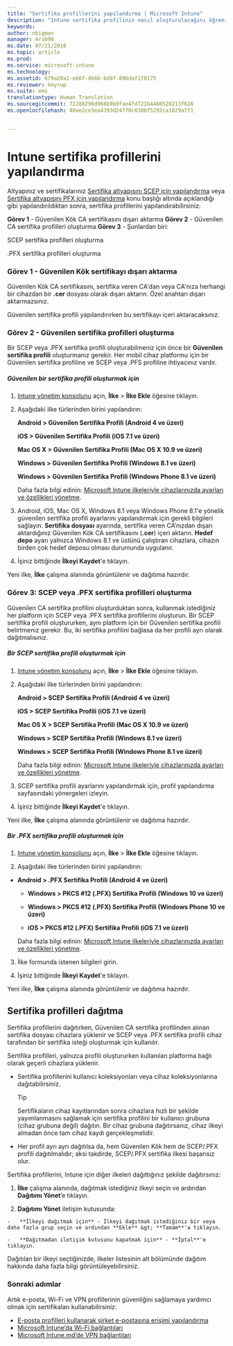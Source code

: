 ```yaml
---
title: "Sertifika profillerini yapılandırma | Microsoft Intune"
description: "Intune sertifika profilinin nasıl oluşturulacağını öğrenin."
keywords: 
author: nbigman
manager: Arob98
ms.date: 07/21/2016
ms.topic: article
ms.prod: 
ms.service: microsoft-intune
ms.technology: 
ms.assetid: 679a20a1-e66f-4b6b-bd8f-896daf1f8175
ms.reviewer: kmyrup
ms.suite: ems
translationtype: Human Translation
ms.sourcegitcommit: 72288296d966b9b9fae4fd721b4460528213f626
ms.openlocfilehash: 40ae2ce3ea4393d24770c010bf5292ca1829a7f1


---
```


# Intune sertifika profillerini yapılandırma
Altyapınız ve sertifikalarınız [Sertifika altyapısını SCEP için yapılandırma](configure-certificate-infrastructure-for-scep.md) veya [Sertifika altyapısını PFX için yapılandırma](configure-certificate-infrastructure-for-pfx.md) konu başlığı altında açıklandığı gibi yapılandırıldıktan sonra, sertifika profillerini yapılandırabilirsiniz:

**Görev 1** - Güvenilen Kök CA sertifikasını dışarı aktarma **Görev 2** - Güvenilen CA sertifika profilleri oluşturma **Görev 3** - Şunlardan biri:

SCEP sertifika profilleri oluşturma

.PFX sertifika profilleri oluşturma

### Görev 1 - Güvenilen Kök sertifikayı dışarı aktarma
Güvenilen Kök CA sertifikasını, sertifika veren CA'dan veya CA'nıza herhangi bir cihazdan bir **.cer** dosyası olarak dışarı aktarın. Özel anahtarı dışarı aktarmazsınız.

Güvenilen sertifika profili yapılandırırken bu sertifikayı içeri aktaracaksınız.

### Görev 2 - Güvenilen sertifika profilleri oluşturma
Bir SCEP veya .PFX sertifika profili oluşturabilmeniz için önce bir **Güvenilen sertifika profili** oluşturmanız gerekir. Her mobil cihaz platformu için bir Güvenilen sertifika profiline ve SCEP veya .PFS profiline ihtiyacınız vardır.

##### Güvenilen bir sertifika profili oluşturmak için

1.  [Intune yönetim konsolunu](https://manage.microsoft.com) açın, **İlke** &gt; **İlke Ekle** öğesine tıklayın.

2.  Aşağıdaki ilke türlerinden birini yapılandırın:

    **Android &gt; Güvenilen Sertifika Profili (Android 4 ve üzeri)**

    **iOS &gt; Güvenilen Sertifika Profili (iOS 7.1 ve üzeri)**

    **Mac OS X &gt; Güvenilen Sertifika Profili (Mac OS X 10.9 ve üzeri)**

    **Windows &gt; Güvenilen Sertifika Profili (Windows 8.1 ve üzeri)**

    **Windows &gt; Güvenilen Sertifika Profili (Windows Phone 8.1 ve üzeri)**

    Daha fazla bilgi edinin: [Microsoft Intune ilkeleriyle cihazlarınızda ayarları ve özellikleri yönetme](manage-settings-and-features-on-your-devices-with-microsoft-intune-policies.md).

3.  Android, iOS, Mac OS X, Windows 8.1 veya Windows Phone 8.1'e yönelik güvenilen sertifika profili ayarlarını yapılandırmak için gerekli bilgileri sağlayın. **Sertifika dosyası** ayarında, sertifika veren CA’nızdan dışarı aktardığınız Güvenilen Kök CA sertifikasını (**.cer**) içeri aktarın. **Hedef depo** ayarı yalnızca Windows 8.1 ve üstünü çalıştıran cihazlara, cihazın birden çok hedef deposu olması durumunda uygulanır.


4.  İşiniz bittiğinde **İlkeyi Kaydet**'e tıklayın.

Yeni ilke, **İlke** çalışma alanında görüntülenir ve dağıtıma hazırdır.

### Görev 3: SCEP veya .PFX sertifika profilleri oluşturma
Güvenilen CA sertifika profilini oluşturduktan sonra, kullanmak istediğiniz her platform için SCEP veya .PFX sertifika profillerini oluşturun. Bir SCEP sertifika profili oluştururken, aynı platform için bir Güvenilen sertifika profili belirtmeniz gerekir. Bu, iki sertifika profilini bağlasa da her profili ayrı olarak dağıtmalısınız.

##### Bir SCEP sertifika profili oluşturmak için

1.  [Intune yönetim konsolunu](https://manage.microsoft.com) açın, **İlke** &gt; **İlke Ekle** öğesine tıklayın.

2.  Aşağıdaki ilke türlerinden birini yapılandırın:

    **Android &gt; SCEP Sertifika Profili (Android 4 ve üzeri)**

    **iOS &gt; SCEP Sertifika Profili (iOS 7.1 ve üzeri)**

    **Mac OS X &gt; SCEP Sertifika Profili (Mac OS X 10.9 ve üzeri)**

    **Windows &gt; SCEP Sertifika Profili (Windows 8.1 ve üzeri)**

    **Windows &gt; SCEP Sertifika Profili (Windows Phone 8.1 ve üzeri)**

    Daha fazla bilgi edinin: [Microsoft Intune ilkeleriyle cihazlarınızda ayarları ve özellikleri yönetme](manage-settings-and-features-on-your-devices-with-microsoft-intune-policies.md).

3.  SCEP sertifika profili ayarlarını yapılandırmak için, profil yapılandırma sayfasındaki yönergeleri izleyin.

4.  İşiniz bittiğinde **İlkeyi Kaydet**'e tıklayın.

Yeni ilke, **İlke** çalışma alanında görüntülenir ve dağıtıma hazırdır.

##### Bir .PFX sertifika profili oluşturmak için

1.  [Intune yönetim konsolunu](https://manage.microsoft.com) açın, **İlke** &gt; **İlke Ekle** öğesine tıklayın.

2.  Aşağıdaki ilke türlerinden birini yapılandırın:



-   **Android &gt; .PFX Sertifika Profili (Android 4 ve üzeri)**

    -   **Windows &gt; PKCS #12 (.PFX)  Sertifika Profili (Windows 10 ve üzeri)**

    -   **Windows &gt; PKCS #12 (.PFX)  Sertifika Profili (Windows Phone 10 ve üzeri)**

    -    **iOS > PKCS #12 (.PFX) Sertifika Profili (iOS 7.1 ve üzeri)**    

    Daha fazla bilgi edinin: [Microsoft Intune ilkeleriyle cihazlarınızda ayarları ve özellikleri yönetme](manage-settings-and-features-on-your-devices-with-microsoft-intune-policies.md).

3.  İlke formunda istenen bilgileri girin.

4.  İşiniz bittiğinde **İlkeyi Kaydet**'e tıklayın.

Yeni ilke, **İlke** çalışma alanında görüntülenir ve dağıtıma hazırdır.

## Sertifika profilleri dağıtma
Sertifika profillerini dağıtırken, Güvenilen CA sertifika profilinden alınan sertifika dosyası cihazlara yüklenir ve SCEP veya .PFX sertifika profili cihaz tarafından bir sertifika isteği oluşturmak için kullanılır.

Sertifika profilleri, yalnızca profili oluştururken kullanılan platforma bağlı olarak geçerli cihazlara yüklenir.

-   Sertifika profillerini kullanıcı koleksiyonları veya cihaz koleksiyonlarına dağıtabilirsiniz.

    > [!TIP]
    > Sertifikaların cihaz kayıtlarından sonra cihazlara hızlı bir şekilde yayımlanmasını sağlamak için sertifika profilini bir kullanıcı grubuna (cihaz grubuna değil) dağıtın. Bir cihaz grubuna dağıtırsanız, cihaz ilkeyi almadan önce tam cihaz kaydı gerçekleşmelidir.

-   Her profil ayrı ayrı dağıtılsa da, hem Güvenilen Kök hem de SCEP/.PFX profili dağıtılmalıdır; aksi takdirde, SCEP/.PFX sertifika ilkesi başarısız olur.

Sertifika profillerini, Intune için diğer ilkeleri dağıttığınız şekilde dağıtırsınız:

1.   **İlke** çalışma alanında, dağıtmak istediğiniz ilkeyi seçin ve ardından **Dağıtımı Yönet**’e tıklayın.

2.   **Dağıtımı Yönet** iletişim kutusunda:

    -   **İlkeyi dağıtmak için** - İlkeyi dağıtmak istediğiniz bir veya daha fazla grup seçin ve ardından **Ekle** &gt; **Tamam**'a tıklayın.

    -   **Dağıtmadan iletişim kutusunu kapatmak için** - **İptal**'e tıklayın.

Dağıtılan bir ilkeyi seçtiğinizde, ilkeler listesinin alt bölümünde dağıtım hakkında daha fazla bilgi görüntüleyebilirsiniz.
###  Sonraki adımlar

Artık e-posta, Wi-Fi ve VPN profillerinin güvenliğini sağlamaya yardımcı olmak için sertifikaları kullanabilirsiniz:

-  [E-posta profilleri kullanarak şirket e-postasına erişimi yapılandırma](configure-access-to-corporate-email-using-email-profiles-with-Microsoft-Intune.md)
-  [Microsoft Intune’da Wi-Fi bağlantıları](wi-fi-connections-in-microsoft-intune.md)
-  [Microsoft Intune.md’de VPN bağlantıları](vpn-connections-in-microsoft-intune.md)



<!--HONumber=Jul16_HO3-->


